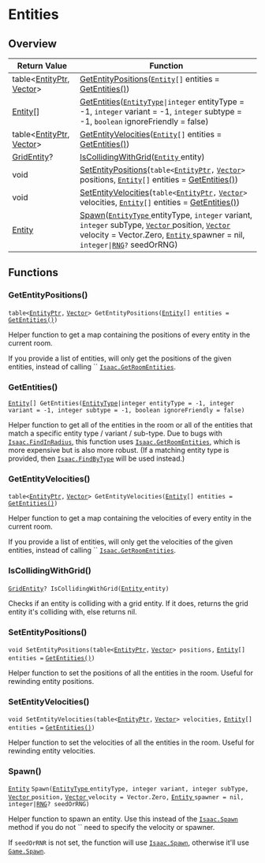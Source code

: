 # Entities

## Overview

| Return Value                                                                                                                                | Function                                                                                                                                                                                                                                                                                                                                                                                                                                                                                            |
| ------------------------------------------------------------------------------------------------------------------------------------------- | --------------------------------------------------------------------------------------------------------------------------------------------------------------------------------------------------------------------------------------------------------------------------------------------------------------------------------------------------------------------------------------------------------------------------------------------------------------------------------------------------- |
| table<[EntityPtr](https://wofsauge.github.io/IsaacDocs/rep/EntityPtr.html), [Vector](https://wofsauge.github.io/IsaacDocs/rep/Vector.html)> | [GetEntityPositions](entities.md#getentitypositions)([`Entity`](https://wofsauge.github.io/IsaacDocs/rep/Entity.html)`[]` entities = [GetEntities()](entities.md#getentities))                                                                                                                                                                                                                                                                                                                      |
| [Entity](https://wofsauge.github.io/IsaacDocs/rep/Entity.html)\[]                                                                           | [GetEntities](entities.md#getentities)([`EntityType`](https://wofsauge.github.io/IsaacDocs/rep/enums/EntityType.html)`\|integer` entityType = -1, `integer` variant = -1, `integer` subtype = -1, `boolean` ignoreFriendly = false)                                                                                                                                                                                                                                                                 |
| table<[EntityPtr](https://wofsauge.github.io/IsaacDocs/rep/EntityPtr.html), [Vector](https://wofsauge.github.io/IsaacDocs/rep/Vector.html)> | [GetEntityVelocities](entities.md#getentityvelocities)([`Entity`](https://wofsauge.github.io/IsaacDocs/rep/Entity.html)`[]` entities = [GetEntities()](entities.md#getentities))                                                                                                                                                                                                                                                                                                                    |
| [GridEntity](https://wofsauge.github.io/IsaacDocs/rep/GridEntity.html)?                                                                     | [IsCollidingWithGrid](entities.md#iscollidingwithgrid)([`Entity` ](https://wofsauge.github.io/IsaacDocs/rep/Entity.html)entity)                                                                                                                                                                                                                                                                                                                                                                     |
| void                                                                                                                                        | [SetEntityPositions](entities.md#setentitypositions)(`table<`[`EntityPtr`](https://wofsauge.github.io/IsaacDocs/rep/EntityPtr.html)`,` [`Vector`](https://wofsauge.github.io/IsaacDocs/rep/Vector.html)`>` positions, [`Entity`](https://wofsauge.github.io/IsaacDocs/rep/Entity.html)`[]` entities = [GetEntities()](entities.md#getentities))                                                                                                                                                     |
| void                                                                                                                                        | [SetEntityVelocities](entities.md#setentityvelocities)(`table<`[`EntityPtr`](https://wofsauge.github.io/IsaacDocs/rep/EntityPtr.html)`,` [`Vector`](https://wofsauge.github.io/IsaacDocs/rep/Vector.html)`>` velocities, [`Entity`](https://wofsauge.github.io/IsaacDocs/rep/Entity.html)`[]` entities = [GetEntities()](entities.md#getentities))                                                                                                                                                  |
| [Entity](https://wofsauge.github.io/IsaacDocs/rep/Entity.html)                                                                              | [Spawn](entities.md#spawn)([`EntityType` ](https://wofsauge.github.io/IsaacDocs/rep/enums/EntityType.html)entityType, `integer` variant, `integer` subType, [`Vector` ](https://wofsauge.github.io/IsaacDocs/rep/Vector.html)position, [`Vector` ](https://wofsauge.github.io/IsaacDocs/rep/Vector.html)velocity = Vector.Zero, [`Entity` ](https://wofsauge.github.io/IsaacDocs/rep/Entity.html)spawner = nil, `integer\|`[`RNG`](https://wofsauge.github.io/IsaacDocs/rep/RNG.html)`?` seedOrRNG) |

## Functions

### GetEntityPositions()

`table<`[`EntityPtr`](https://wofsauge.github.io/IsaacDocs/rep/EntityPtr.html)`,` [`Vector`](https://wofsauge.github.io/IsaacDocs/rep/Vector.html)`> GetEntityPositions(`[`Entity`](https://wofsauge.github.io/IsaacDocs/rep/Entity.html)`[] entities =` [`GetEntities()`](entities.md#getentities)`)`

Helper function to get a map containing the positions of every entity in the current room.

If you provide a list of entities, will only get the positions of the given entities, instead of calling `` [`Isaac.GetRoomEntities`](https://wofsauge.github.io/IsaacDocs/rep/Isaac.html#getroomentities).

### GetEntities()

[`Entity`](https://wofsauge.github.io/IsaacDocs/rep/Entity.html)`[] GetEntities(`[`EntityType`](https://wofsauge.github.io/IsaacDocs/rep/enums/EntityType.html)`|integer entityType = -1, integer variant = -1, integer subtype = -1, boolean ignoreFriendly = false)`

Helper function to get all of the entities in the room or all of the entities that match a specific entity type / variant / sub-type. Due to bugs with [`Isaac.FindInRadius`](https://wofsauge.github.io/IsaacDocs/rep/Isaac.html#findinradius), this function uses [`Isaac.GetRoomEntities`](https://wofsauge.github.io/IsaacDocs/rep/Isaac.html#getroomentities), which is more expensive but is also more robust. (If a matching entity type is provided, then [`Isaac.FindByType`](https://wofsauge.github.io/IsaacDocs/rep/Isaac.html#findbytype) will be used instead.)

### GetEntityVelocities()

`table<`[`EntityPtr`](https://wofsauge.github.io/IsaacDocs/rep/EntityPtr.html)`,` [`Vector`](https://wofsauge.github.io/IsaacDocs/rep/Vector.html)`> GetEntityVelocities(`[`Entity`](https://wofsauge.github.io/IsaacDocs/rep/Entity.html)`[] entities =` [`GetEntities()`](entities.md#getentities)`)`

Helper function to get a map containing the velocities of every entity in the current room.

If you provide a list of entities, will only get the velocities of the given entities, instead of calling `` [`Isaac.GetRoomEntities`](https://wofsauge.github.io/IsaacDocs/rep/Isaac.html#getroomentities).

### IsCollidingWithGrid()

[`GridEntity`](https://wofsauge.github.io/IsaacDocs/rep/GridEntity.html)`? IsCollidingWithGrid(`[`Entity` ](https://wofsauge.github.io/IsaacDocs/rep/Entity.html)`entity)`

Checks if an entity is colliding with a grid entity. If it does, returns the grid entity it's colliding with, else returns nil.

### SetEntityPositions()

`void SetEntityPositions(table<`[`EntityPtr`](https://wofsauge.github.io/IsaacDocs/rep/EntityPtr.html)`,` [`Vector`](https://wofsauge.github.io/IsaacDocs/rep/Vector.html)`> positions,` [`Entity`](https://wofsauge.github.io/IsaacDocs/rep/Entity.html)`[] entities =` [`GetEntities()`](entities.md#getentities)`)`

Helper function to set the positions of all the entities in the room. Useful for rewinding entity positions.

### SetEntityVelocities()

`void SetEntityVelocities(table<`[`EntityPtr`](https://wofsauge.github.io/IsaacDocs/rep/EntityPtr.html)`,` [`Vector`](https://wofsauge.github.io/IsaacDocs/rep/Vector.html)`> velocities,` [`Entity`](https://wofsauge.github.io/IsaacDocs/rep/Entity.html)`[] entities =` [`GetEntities()`](entities.md#getentities)`)`

Helper function to set the velocities of all the entities in the room. Useful for rewinding entity velocities.

### Spawn()

[`Entity`](https://wofsauge.github.io/IsaacDocs/rep/Entity.html) `Spawn(`[`EntityType` ](https://wofsauge.github.io/IsaacDocs/rep/enums/EntityType.html)`entityType, integer variant, integer subType,` [`Vector` ](https://wofsauge.github.io/IsaacDocs/rep/Vector.html)`position,` [`Vector` ](https://wofsauge.github.io/IsaacDocs/rep/Vector.html)`velocity = Vector.Zero,` [`Entity` ](https://wofsauge.github.io/IsaacDocs/rep/Entity.html)`spawner = nil, integer|`[`RNG`](https://wofsauge.github.io/IsaacDocs/rep/RNG.html)`? seedOrRNG)`

Helper function to spawn an entity. Use this instead of the [`Isaac.Spawn`](https://wofsauge.github.io/IsaacDocs/rep/Isaac.html#spawn) method if you do not `` need to specify the velocity or spawner.

If `seedOrRNR` is not set, the function will use [`Isaac.Spawn`](https://wofsauge.github.io/IsaacDocs/rep/Isaac.html#spawn), otherwise it'll use [`Game.Spawn`](https://wofsauge.github.io/IsaacDocs/rep/Game.html#spawn).
